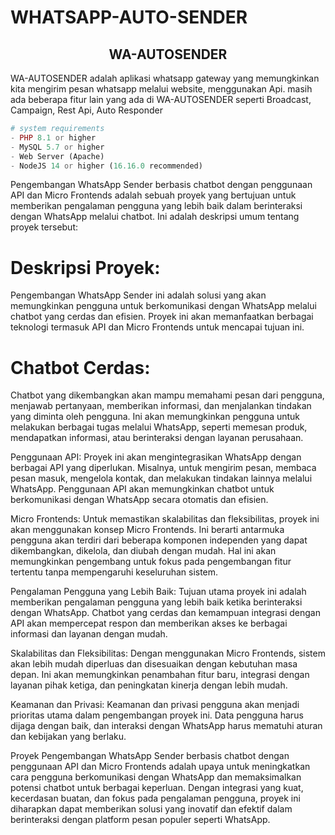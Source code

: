 # WHATSAPP-AUTO-SENDER
## <center>WA-AUTOSENDER</center>

WA-AUTOSENDER adalah aplikasi whatsapp gateway yang memungkinkan kita mengirim pesan whatsapp melalui website, menggunakan Api. masih ada beberapa fitur lain yang ada di WA-AUTOSENDER seperti Broadcast, Campaign, Rest Api, Auto Responder
<br>

```php
# system requirements
- PHP 8.1 or higher
- MySQL 5.7 or higher
- Web Server (Apache)
- NodeJS 14 or higher (16.16.0 recommended)
```

Pengembangan WhatsApp Sender berbasis chatbot dengan penggunaan API dan Micro Frontends adalah sebuah proyek yang bertujuan untuk memberikan pengalaman pengguna yang lebih baik dalam berinteraksi dengan WhatsApp melalui chatbot. Ini adalah deskripsi umum tentang proyek tersebut:

# Deskripsi Proyek:
Pengembangan WhatsApp Sender ini adalah solusi yang akan memungkinkan pengguna untuk berkomunikasi dengan WhatsApp melalui chatbot yang cerdas dan efisien. Proyek ini akan memanfaatkan berbagai teknologi termasuk API dan Micro Frontends untuk mencapai tujuan ini.

# Chatbot Cerdas:
Chatbot yang dikembangkan akan mampu memahami pesan dari pengguna, menjawab pertanyaan, memberikan informasi, dan menjalankan tindakan yang diminta oleh pengguna. Ini akan memungkinkan pengguna untuk melakukan berbagai tugas melalui WhatsApp, seperti memesan produk, mendapatkan informasi, atau berinteraksi dengan layanan perusahaan.

Penggunaan API: Proyek ini akan mengintegrasikan WhatsApp dengan berbagai API yang diperlukan. Misalnya, untuk mengirim pesan, membaca pesan masuk, mengelola kontak, dan melakukan tindakan lainnya melalui WhatsApp. Penggunaan API akan memungkinkan chatbot untuk berkomunikasi dengan WhatsApp secara otomatis dan efisien.

Micro Frontends: Untuk memastikan skalabilitas dan fleksibilitas, proyek ini akan menggunakan konsep Micro Frontends. Ini berarti antarmuka pengguna akan terdiri dari beberapa komponen independen yang dapat dikembangkan, dikelola, dan diubah dengan mudah. Hal ini akan memungkinkan pengembang untuk fokus pada pengembangan fitur tertentu tanpa mempengaruhi keseluruhan sistem.

Pengalaman Pengguna yang Lebih Baik: Tujuan utama proyek ini adalah memberikan pengalaman pengguna yang lebih baik ketika berinteraksi dengan WhatsApp. Chatbot yang cerdas dan kemampuan integrasi dengan API akan mempercepat respon dan memberikan akses ke berbagai informasi dan layanan dengan mudah.

Skalabilitas dan Fleksibilitas: Dengan menggunakan Micro Frontends, sistem akan lebih mudah diperluas dan disesuaikan dengan kebutuhan masa depan. Ini akan memungkinkan penambahan fitur baru, integrasi dengan layanan pihak ketiga, dan peningkatan kinerja dengan lebih mudah.

Keamanan dan Privasi: Keamanan dan privasi pengguna akan menjadi prioritas utama dalam pengembangan proyek ini. Data pengguna harus dijaga dengan baik, dan interaksi dengan WhatsApp harus mematuhi aturan dan kebijakan yang berlaku.

Proyek Pengembangan WhatsApp Sender berbasis chatbot dengan penggunaan API dan Micro Frontends adalah upaya untuk meningkatkan cara pengguna berkomunikasi dengan WhatsApp dan memaksimalkan potensi chatbot untuk berbagai keperluan. Dengan integrasi yang kuat, kecerdasan buatan, dan fokus pada pengalaman pengguna, proyek ini diharapkan dapat memberikan solusi yang inovatif dan efektif dalam berinteraksi dengan platform pesan populer seperti WhatsApp.
